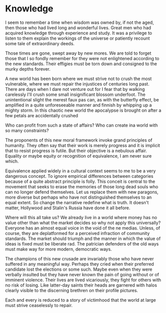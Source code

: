 # Knowledge

I seem to remember a time when wisdom was owned by, if not the aged, then those
who had lived long and wonderful lives. Great men who had acquired knowledge
through experience and study. It was a privilege to listen to them explain the
workings of the universe or patiently recount some tale of extraordinary deeds.

Those times are gone, swept away by new mores. We are told to forget those that
I so fondly remember for they were not enlightened according to the new standards. Their effigies must be torn down and consigned to the murky depths forever.

A new world has been born where we must strive not to crush the most
vulnerable, where we must repair the injustices of centuries long past. There are days when I dare not venture out for I fear that by walking carelessly I'll crush some small insignificant blossom underfoot. The unintentional
slight the merest faux pas can, as with the butterfly effect, be amplified in a quite unforeseeable manner and finnish by whipping up a mighty storm.
In this chaotic new world the apocalypse
is brought on after a few petals are accidentally crushed

Who can profit from such a state of affairs? Who can create ina world with so
many constraints? 

The proponents of this new moral framework invoke grand principles of humanity.
They often say that their work is merely progress and it is implicit that to
resist progress is futile. But their objective is a nebulous affair. 
Equality or maybe equity or recognition of equivalence, I am never sure which.

Equivalence applied widely in a cultural context seems to me to be a very
dangerous concept. To ignore empirical differences between categories because of
a quite abstract principle is folly. 
This conceit is central to the movement that seeks to erase the memories of
those long dead souls who can no longer defend themselves.
Let us replace them with new paragons, more diverse but perhaps who have not
distinguished themselves to an equal extent.
So change the narrative redefine what is truth. It doesn't matter, Hollywood
and Stalin's Russia have done it all before. 

Where will this all take us? We already live in a world where money has no
value other than what the market decides so why not apply this universally? 
Everyone has an almost equal voice in the void of the ne medias. Unless, of
course, they are deplatformed for a perceived infraction of community standards.
The market should triumph and the manner in which the value of ideas is fixed
must be liberate rad.
The patrician defenders of the old ways must make way for more modern,
democratic ways.

The champions of this new crusade are invariably those who have never suffered in any
meaningful way. Perhaps they cried when their preferred candidate lost the
elections or some such. Maybe even when they were verbally insulted but they
have never known the pain of going without or of imminent violence. Their lives
are lived vicariously, they fight for others with no risk of losing.
Like latter-day saints their heads are garnered with halos clearly visible to the discerning brethren on their
profile pictures.

Each and every is reduced to a story of victimhood that the world at large must
strive ceaselessly to repair.
